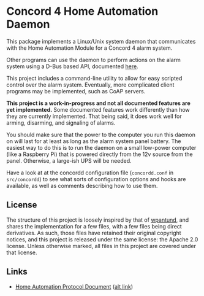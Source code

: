 Concord 4 Home Automation Daemon
=============================

This package implements a Linux/Unix system daemon that communicates
with the Home Automation Module for a Concord 4 alarm system.

Other programs can use the daemon to perform actions on the alarm
system using a D-Bus based API, documented [here][dbus-protoocol].

This project includes a command-line utility to allow for easy
scripted control over the alarm system. Eventually, more complicated
client programs may be implemented, such as CoAP servers.

**This project is a work-in-progress and not all documented features are
yet implemented.** Some documented features work differently than how
they are currently implemented. That being said, it does work well for
arming, disarming, and signaling of alarms.

You should make sure that the power to the computer you run this
daemon on will last for at least as long as the alarm system panel
battery. The easiest way to do this is to run the daemon on a small
low-power computer (like a Raspberry Pi) that is powered directly from
the 12v source from the panel. Otherwise, a large-ish UPS will be
needed.

Have a look at at the concordd configuration file (`concordd.conf`
in `src/concordd`) to see what sorts of configuration options and
hooks are available, as well as comments describing how to use them.

## License ##

The structure of this project is loosely inspired by that of
[wpantund][], and shares the implementation for a few files, with a
few files being direct derivatives. As such, those files have retained
their original copyright notices, and this project is released under
the same license: the Apache 2.0 license. Unless otherwise marked, all
files in this project are covered under that license.

## Links ##

[wpantund]: http://wpantund.org/
[dbus-protoocol]: https://github.com/darconeous/concordd/tree/master/doc/dbus-protocol.md

 * [Home Automation Protocol Document](https://docs.google.com/file/d/0B2YZbA-Smf2WMW9udFZJUVZ4YTg/view) ([alt link](https://web.archive.org/web/20150616041642/http://www.interlogix.com/_/assets/library/Automation%20Module%20Protocol.pdf))
